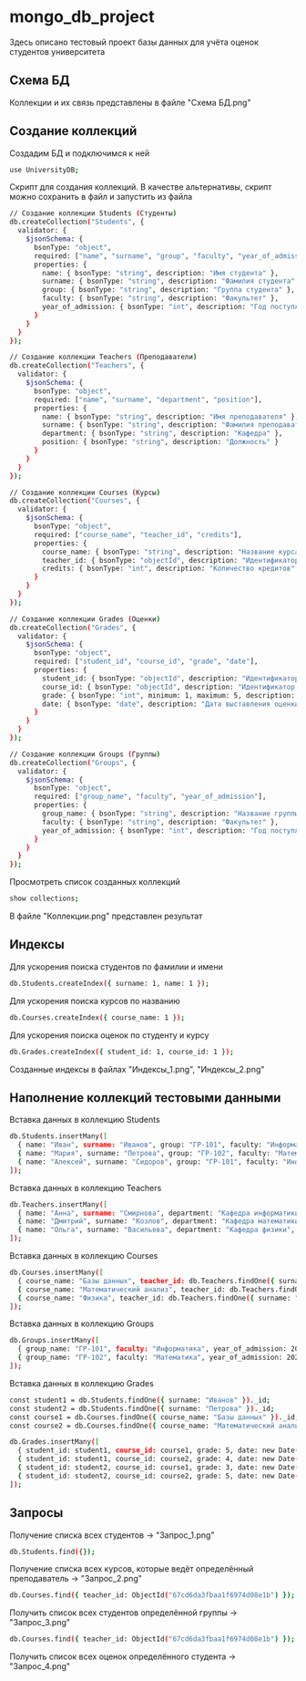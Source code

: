 # mongo_db_project
Здесь описано тестовый проект базы данных для учёта оценок студентов университета
## Схема БД
Коллекции и их связь представлены в файле "Схема БД.png"
## Создание коллекций
Создадим БД и подключимся к ней
```sh
use UniversityDB;
```
Скрипт для создания коллекций. В качестве альтернативы, скрипт можно сохранить в файл и запустить из файла
```sh
// Создание коллекции Students (Студенты)
db.createCollection("Students", {
  validator: {
    $jsonSchema: {
      bsonType: "object",
      required: ["name", "surname", "group", "faculty", "year_of_admission"],
      properties: {
        name: { bsonType: "string", description: "Имя студента" },
        surname: { bsonType: "string", description: "Фамилия студента" },
        group: { bsonType: "string", description: "Группа студента" },
        faculty: { bsonType: "string", description: "Факультет" },
        year_of_admission: { bsonType: "int", description: "Год поступления" }
      }
    }
  }
});

// Создание коллекции Teachers (Преподаватели)
db.createCollection("Teachers", {
  validator: {
    $jsonSchema: {
      bsonType: "object",
      required: ["name", "surname", "department", "position"],
      properties: {
        name: { bsonType: "string", description: "Имя преподавателя" },
        surname: { bsonType: "string", description: "Фамилия преподавателя" },
        department: { bsonType: "string", description: "Кафедра" },
        position: { bsonType: "string", description: "Должность" }
      }
    }
  }
});

// Создание коллекции Courses (Курсы)
db.createCollection("Courses", {
  validator: {
    $jsonSchema: {
      bsonType: "object",
      required: ["course_name", "teacher_id", "credits"],
      properties: {
        course_name: { bsonType: "string", description: "Название курса" },
        teacher_id: { bsonType: "objectId", description: "Идентификатор преподавателя" },
        credits: { bsonType: "int", description: "Количество кредитов" }
      }
    }
  }
});

// Создание коллекции Grades (Оценки)
db.createCollection("Grades", {
  validator: {
    $jsonSchema: {
      bsonType: "object",
      required: ["student_id", "course_id", "grade", "date"],
      properties: {
        student_id: { bsonType: "objectId", description: "Идентификатор студента" },
        course_id: { bsonType: "objectId", description: "Идентификатор курса" },
        grade: { bsonType: "int", minimum: 1, maximum: 5, description: "Оценка" },
        date: { bsonType: "date", description: "Дата выставления оценки" }
      }
    }
  }
});

// Создание коллекции Groups (Группы)
db.createCollection("Groups", {
  validator: {
    $jsonSchema: {
      bsonType: "object",
      required: ["group_name", "faculty", "year_of_admission"],
      properties: {
        group_name: { bsonType: "string", description: "Название группы" },
        faculty: { bsonType: "string", description: "Факультет" },
        year_of_admission: { bsonType: "int", description: "Год поступления" }
      }
    }
  }
});
```
Просмотреть список созданных коллекций
```sh
show collections;
```
В файле "Коллекции.png" представлен результат
## Индексы
Для ускорения поиска студентов по фамилии и имени
```sh
db.Students.createIndex({ surname: 1, name: 1 });
```
Для ускорения поиска курсов по названию
```sh
db.Courses.createIndex({ course_name: 1 });
```
Для ускорения поиска оценок по студенту и курсу
```sh
db.Grades.createIndex({ student_id: 1, course_id: 1 });
```
Созданные индексы в файлах "Индексы_1.png", "Индексы_2.png"
## Наполнение коллекций тестовыми данными
Вставка данных в коллекцию Students
```sh
db.Students.insertMany([
  { name: "Иван", surname: "Иванов", group: "ГР-101", faculty: "Информатика", year_of_admission: 2020 },
  { name: "Мария", surname: "Петрова", group: "ГР-102", faculty: "Математика", year_of_admission: 2021 },
  { name: "Алексей", surname: "Сидоров", group: "ГР-101", faculty: "Информатика", year_of_admission: 2020 }
]);
```
Вставка данных в коллекцию Teachers
```sh
db.Teachers.insertMany([
  { name: "Анна", surname: "Смирнова", department: "Кафедра информатики", position: "Доцент" },
  { name: "Дмитрий", surname: "Козлов", department: "Кафедра математики", position: "Профессор" },
  { name: "Ольга", surname: "Васильева", department: "Кафедра физики", position: "Ассистент" }
]);
```
Вставка данных в коллекцию Courses
```sh
db.Courses.insertMany([
  { course_name: "Базы данных", teacher_id: db.Teachers.findOne({ surname: "Смирнова" })._id, credits: 4 },
  { course_name: "Математический анализ", teacher_id: db.Teachers.findOne({ surname: "Козлов" })._id, credits: 5 },
  { course_name: "Физика", teacher_id: db.Teachers.findOne({ surname: "Васильева" })._id, credits: 3 }
]);
```
Вставка данных в коллекцию Groups
```sh
db.Groups.insertMany([
  { group_name: "ГР-101", faculty: "Информатика", year_of_admission: 2020 },
  { group_name: "ГР-102", faculty: "Математика", year_of_admission: 2021 }
]);
```
Вставка данных в коллекцию Grades
```sh
const student1 = db.Students.findOne({ surname: "Иванов" })._id;
const student2 = db.Students.findOne({ surname: "Петрова" })._id;
const course1 = db.Courses.findOne({ course_name: "Базы данных" })._id;
const course2 = db.Courses.findOne({ course_name: "Математический анализ" })._id;

db.Grades.insertMany([
  { student_id: student1, course_id: course1, grade: 5, date: new Date("2023-10-01") },
  { student_id: student1, course_id: course2, grade: 4, date: new Date("2023-10-02") },
  { student_id: student2, course_id: course1, grade: 3, date: new Date("2023-10-03") },
  { student_id: student2, course_id: course2, grade: 5, date: new Date("2023-10-04") }
]);
```
## Запросы
Получение списка всех студентов -> "Запрос_1.png"
```sh
db.Students.find({});
```
Получение списка всех курсов, которые ведёт определённый преподаватель -> "Запрос_2.png"
```sh
db.Courses.find({ teacher_id: ObjectId("67cd6da3fbaa1f6974d08e1b") });
```
Получить список всех студентов определённой группы -> "Запрос_3.png"
```sh
db.Courses.find({ teacher_id: ObjectId("67cd6da3fbaa1f6974d08e1b") });
```
Получить список всех оценок определённого студента -> "Запрос_4.png"
